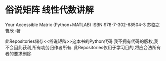 # 俗说矩阵 线性代数讲解
Your Accessible Matrix
(Python+MATLAB)
ISBN:978-7-302-68504-3
苏临之 曹欣 ·著

此Repositories储存<<俗说矩阵>>这本书的Python代码
我不拥有代码的版权,我不会因此获利,所有功劳归作者所有.
此Repositories仅用于学习目的,将应合法所有者的要求删除.
